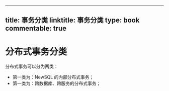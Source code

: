 
---
title: 事务分类
linktitle: 事务分类
type: book
commentable: true
---

# 分布式事务分类

分布式事务可以分为两类：

- 第一类为：NewSQL 的内部分布式事务；
- 第一类为：跨数据库、跨服务的分布式事务；

    